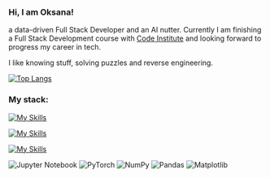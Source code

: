 ### Hi, I am Oksana! 

a data-driven Full Stack Developer and an AI nutter. Currently I am finishing a Full Stack Development course with [Code Institute](https://codeinstitute.net) and looking forward to progress my career in tech. 

I like knowing stuff, solving puzzles and reverse engineering.

[![Top Langs](https://github-readme-stats.vercel.app/api/top-langs/?username=oks-erm&layout=compact)](https://github.com/anuraghazra/github-readme-stats)

### My stack:

[![My Skills](https://skillicons.dev/icons?i=py,js,ts,ruby,html,css)](https://skillicons.dev)

[![My Skills](https://skillicons.dev/icons?i=django,flask,redis,nodejs,react,redux,webpack,mysql,postgres)](https://skillicons.dev)

[![My Skills](https://skillicons.dev/icons?i=aws,heroku,docker,git,github)](https://skillicons.dev)

![Jupyter Notebook](https://img.shields.io/badge/jupyter-%23FA0F00.svg?style=for-the-badge&logo=jupyter&logoColor=white) ![PyTorch](https://img.shields.io/badge/PyTorch-%23EE4C2C.svg?style=for-the-badge&logo=PyTorch&logoColor=white) ![NumPy](https://img.shields.io/badge/numpy-%23013243.svg?style=for-the-badge&logo=numpy&logoColor=white) ![Pandas](https://img.shields.io/badge/pandas-%23150458.svg?style=for-the-badge&logo=pandas&logoColor=white) ![Matplotlib](https://img.shields.io/badge/Matplotlib-%23ffffff.svg?style=for-the-badge&logo=Matplotlib&logoColor=black)

<!--
**oks-erm/oks-erm** is a ✨ _special_ ✨ repository because its `README.md` (this file) appears on your GitHub profile.

Here are some ideas to get you started:

I’m currently working on ...

I’m currently learning ...

